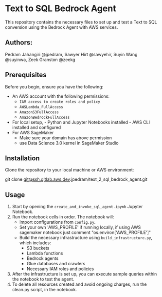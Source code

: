 # Text to SQL Bedrock Agent

This repository contains the necessary files to set up and test a Text to SQL conversion using the Bedrock Agent with AWS services.

## Authors:
Pedram Jahangiri @jpedram, Sawyer Hirt @sawyehir, Suyin Wang @suyinwa, Zeek Granston @zeekg 


## Prerequisites

Before you begin, ensure you have the following:
- An AWS account with the following permissions:
  - `IAM access to create roles and policy`
  - `AWSLambda_FullAccess`
  - `AmazonS3FullAccess`
  - `AmazonBedrockFullAccess`
- For local setup, 
        - Python and Jupyter Notebooks installed
        - AWS CLI installed and configured
- For AWS SageMaker 
    - Make sure your domain has above permission 
    - use Data Science 3.0 kernel in SageMaker Studio

## Installation

Clone the repository to your local machine or AWS environment:

git clone git@ssh.gitlab.aws.dev:jpedram/text_2_sql_bedrock_agent.git


## Usage

1. Start by opening the `create_and_invoke_sql_agent.ipynb` Jupyter Notebook.
2. Run the notebook cells in order. The notebook will:
   - Import configurations from `config.py`.
   - Set your own 'AWS_PROFILE' if running locally, if using AWS sagemaker notebook just comment "os.environ['AWS_PROFILE']" 
   - Build the necessary infrastructure using `build_infrastructure.py`, which includes:
     - S3 buckets
     - Lambda functions
     - Bedrock agents
     - Glue databases and crawlers
     - Necessary IAM roles and policies
3. After the infrastructure is set up, you can execute sample queries within the notebook to test the agent.
4. To delete all resources created and avoid ongoing charges, run the clean.py script, in the notebook.

